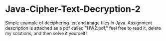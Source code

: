 # Java-Cipher-Text-Decryption-2
Simple example of deciphering .txt and image files in Java. Assignment description is attached as a pdf called "HW2.pdf," feel free to
read it, delete my solutions, and then solve it yourself!
